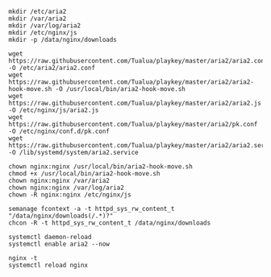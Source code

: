 
    mkdir /etc/aria2
    mkdir /var/aria2
    mkdir /var/log/aria2
    mkdir /etc/nginx/js
    mkdir -p /data/nginx/downloads
    
    wget https://raw.githubusercontent.com/Tualua/playkey/master/aria2/aria2.conf -O /etc/aria2/aria2.conf
    wget https://raw.githubusercontent.com/Tualua/playkey/master/aria2/aria2-hook-move.sh -O /usr/local/bin/aria2-hook-move.sh
    wget https://raw.githubusercontent.com/Tualua/playkey/master/aria2/aria2.js -O /etc/nginx/js/aria2.js
    wget https://raw.githubusercontent.com/Tualua/playkey/master/aria2/pk.conf -O /etc/nginx/conf.d/pk.conf
    wget https://raw.githubusercontent.com/Tualua/playkey/master/aria2/aria2.service -O /lib/systemd/system/aria2.service
    
    chown nginx:nginx /usr/local/bin/aria2-hook-move.sh
    chmod +x /usr/local/bin/aria2-hook-move.sh
    chown nginx:nginx /var/aria2
    chown nginx:nginx /var/log/aria2
    chown -R nginx:nginx /etc/nginx/js
    
    semanage fcontext -a -t httpd_sys_rw_content_t "/data/nginx/downloads(/.*)?"
    chcon -R -t httpd_sys_rw_content_t /data/nginx/downloads
    
    systemctl daemon-reload
    systemctl enable aria2 --now
    
    nginx -t
    systemctl reload nginx
    
  
    
    
    
